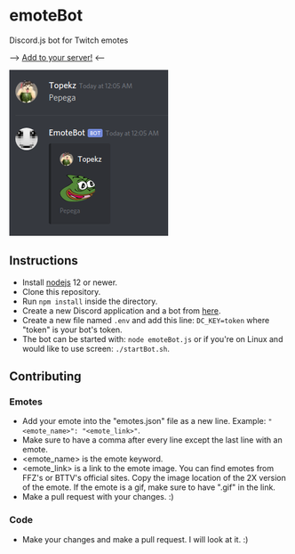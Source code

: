 # emoteBot
Discord.js bot for Twitch emotes

--> [Add to your server!](https://discord.com/api/oauth2/authorize?client_id=628258149291261962&permissions=59392&scope=bot) <--

![Screenshot](example.png)

## Instructions
- Install [nodejs](https://nodejs.org) 12 or newer.
- Clone this repository.
- Run ``npm install`` inside the directory.
- Create a new Discord application and a bot from [here](https://discordapp.com/developers/applications).
- Create a new file named ``.env`` and add this line: ``DC_KEY=token`` where "token" is your bot's token.
- The bot can be started with: ``node emoteBot.js`` or if you're on Linux and would like to use screen: ``./startBot.sh``.

## Contributing
### Emotes
- Add your emote into the "emotes.json" file as a new line. Example: ``"<emote_name>": "<emote_link>"``.
- Make sure to have a comma after every line except the last line with an emote.
- <emote_name> is the emote keyword.
- <emote_link> is a link to the emote image. You can find emotes from FFZ's or BTTV's official sites. Copy the image location of the 2X version of the emote. If the emote is a gif, make sure to have ".gif" in the link.
- Make a pull request with your changes. :)
### Code
- Make your changes and make a pull request. I will look at it. :)
